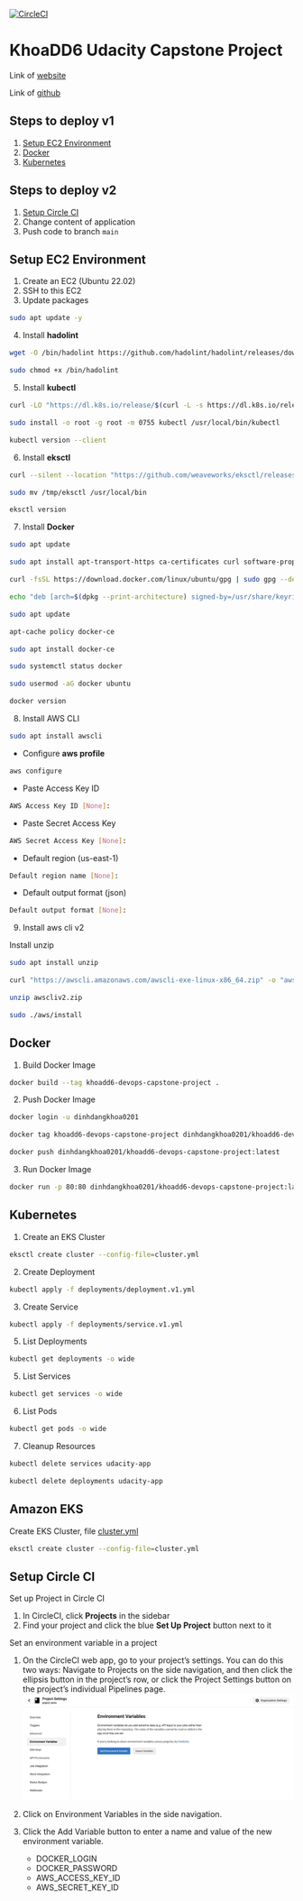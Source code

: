 [![CircleCI](https://dl.circleci.com/status-badge/img/gh/dinhdangkhoa0201/khoadd6-devops-capstone-project/tree/main.svg?style=svg)](https://dl.circleci.com/status-badge/redirect/gh/dinhdangkhoa0201/khoadd6-devops-capstone-project/tree/main)

# KhoaDD6 Udacity Capstone Project

Link of [website](http://afc650928dd764d54b1377a388375f0e-475601406.us-east-1.elb.amazonaws.com/)

Link of [github](https://github.com/dinhdangkhoa0201/khoadd6-devops-capstone-project)

## Steps to deploy v1

1. [Setup EC2 Environment](#Setup-EC2-Environment)
2. [Docker](#Docker)
3. [Kubernetes](#Kubernetes)

## Steps to deploy v2

1. [Setup Circle CI](#Setup-Circle-CI)
2. Change content of application
3. Push code to branch `main`

## Setup EC2 Environment

1. Create an EC2 (Ubuntu 22.02)
2. SSH to this EC2
3. Update packages

```sh
sudo apt update -y
```

4. Install **hadolint**

```sh
wget -O /bin/hadolint https://github.com/hadolint/hadolint/releases/download/v2.10.0/hadolint-Linux-x86_64
```

```sh
sudo chmod +x /bin/hadolint
```

5. Install **kubectl**

```sh
curl -LO "https://dl.k8s.io/release/$(curl -L -s https://dl.k8s.io/release/stable.txt)/bin/linux/amd64/kubectl"
```

```sh
sudo install -o root -g root -m 0755 kubectl /usr/local/bin/kubectl
```

```sh
kubectl version --client
```

6. Install **eksctl**

```sh
curl --silent --location "https://github.com/weaveworks/eksctl/releases/latest/download/eksctl_$(uname -s)_amd64.tar.gz" | tar xz -C /tmp
```

```sh
sudo mv /tmp/eksctl /usr/local/bin
```

```sh
eksctl version
```

7. Install **Docker**

```sh
sudo apt update
```

```sh
sudo apt install apt-transport-https ca-certificates curl software-properties-common
```

```sh
curl -fsSL https://download.docker.com/linux/ubuntu/gpg | sudo gpg --dearmor -o /usr/share/keyrings/docker-archive-keyring.gpg
```

```sh
echo "deb [arch=$(dpkg --print-architecture) signed-by=/usr/share/keyrings/docker-archive-keyring.gpg] https://download.docker.com/linux/ubuntu $(lsb_release -cs) stable" | sudo tee /etc/apt/sources.list.d/docker.list > /dev/null
```

```sh
sudo apt update
```

```sh
apt-cache policy docker-ce
```

```sh
sudo apt install docker-ce
```

```sh
sudo systemctl status docker
```

```sh
sudo usermod -aG docker ubuntu
```

```sh
docker version
```

8. Install AWS CLI

```sh
sudo apt install awscli
```

- Configure **aws profile**

```sh
aws configure
```

- Paste Access Key ID

```sh
AWS Access Key ID [None]: 
```

- Paste Secret Access Key

```sh
AWS Secret Access Key [None]:  
```

- Default region (us-east-1)

```sh
Default region name [None]:  
```

- Default output format (json)

```sh
Default output format [None]:
```

9. Install aws cli v2

Install unzip

```sh
sudo apt install unzip
```

```sh
curl "https://awscli.amazonaws.com/awscli-exe-linux-x86_64.zip" -o "awscliv2.zip"
```

```sh
unzip awscliv2.zip
```

```sh
sudo ./aws/install
```

## Docker

1. Build Docker Image

```sh
docker build --tag khoadd6-devops-capstone-project .
```

2. Push Docker Image

```sh
docker login -u dinhdangkhoa0201
```

```sh
docker tag khoadd6-devops-capstone-project dinhdangkhoa0201/khoadd6-devops-capstone-project:latest
```

```sh
docker push dinhdangkhoa0201/khoadd6-devops-capstone-project:latest
```

3. Run Docker Image

```sh
docker run -p 80:80 dinhdangkhoa0201/khoadd6-devops-capstone-project:latest
```

## Kubernetes

1. Create an EKS Cluster

```sh
eksctl create cluster --config-file=cluster.yml
```

2. Create Deployment

```sh
kubectl apply -f deployments/deployment.v1.yml
```

3. Create Service

```sh
kubectl apply -f deployments/service.v1.yml
```

5. List Deployments

```sh
kubectl get deployments -o wide
```

5. List Services

```sh
kubectl get services -o wide
```

6. List Pods

```sh
kubectl get pods -o wide
```

7. Cleanup Resources

```sh
kubectl delete services udacity-app
```

```sh
kubectl delete deployments udacity-app
```

## Amazon EKS

Create EKS Cluster, file [cluster.yml](cluster.yml)

```sh
eksctl create cluster --config-file=cluster.yml
```

## Setup Circle CI

Set up Project in Circle CI

1. In CircleCI, click **Projects** in the sidebar
2. Find your project and click the blue **Set Up Project** button next to it

Set an environment variable in a project

1. On the CircleCI web app, go to your project’s settings. You can do this two ways: Navigate to
   Projects on the side navigation, and then click the ellipsis button in the project’s row, or
   click the Project Settings button on the project’s individual Pipelines page.
   ![img.png](img.png)
2. Click on Environment Variables in the side navigation.
3. Click the Add Variable button to enter a name and value of the new environment variable.

    - DOCKER_LOGIN
    - DOCKER_PASSWORD
    - AWS_ACCESS_KEY_ID
    - AWS_SECRET_KEY_ID
